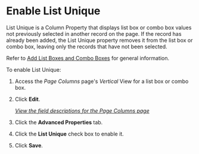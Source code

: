 # Enable List Unique

List Unique is a Column Property that displays list box or combo box
values not previously selected in another record on the page. If the
record has already been added, the List Unique property removes it from
the list box or combo box, leaving only the records that have not been
selected.

Refer to [Add List Boxes and Combo
Boxes](Add_List_Boxes_and_Combo_Boxes.htm) for general information.

To enable List Unique:

1.  <span id="Column Properties Navigation" class="popUpLink">Access the
    *Page Columns* page</span>'s *Vertical* View for a list box or combo
    box.

2.  Click **Edit**.
    
    *[View the field descriptions for the Page Columns
    page](../Sys_Admin/Page_Desc/Page_Columns_H.htm)*

3.  Click the **Advanced Properties** tab.

4.  Click the **List Unique** check box to enable it.

5.  Click **Save**.
